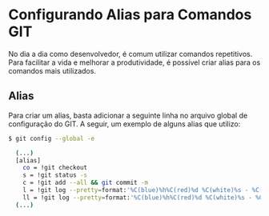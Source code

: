 # Configurando Alias para Comandos GIT

No dia a dia como desenvolvedor, é comum utilizar comandos repetitivos. Para facilitar a vida e melhorar a produtividade, é possível criar alias para os comandos mais utilizados.

## Alias

Para criar um alias, basta adicionar a seguinte linha no arquivo global de configuração do GIT. A seguir, um exemplo de alguns alias que utilizo:

```bash
$ git config --global -e

  (...)
  [alias]
    co = !git checkout
    s = !git status -s
    c = !git add --all && git commit -m
    l = !git log --pretty=format:'%C(blue)%h%C(red)%d %C(white)%s - %C(cyan)%cn, %C(green)%cr'
    ll = !git log --pretty=format:'%C(blue)%h%C(red)%d %C(white)%s - %C(cyan)%cn, %C(green)%cr' --graph
  (...)
```